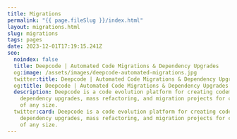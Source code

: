 ```yaml
---
title: Migrations
permalink: "{{ page.fileSlug }}/index.html"
layout: migrations.html
slug: migrations
tags: pages
date: 2023-12-01T17:19:15.241Z
seo:
  noindex: false
  title: Deepcode | Automated Code Migrations & Dependency Upgrades
  og:image: /assets/images/deepcode-automated-migrations.jpg
  twitter:title: Deepcode | Automated Code Migrations & Dependency Upgrades
  og:title: Deepcode | Automated Code Migrations & Dependency Upgrades
  description: Deepcode is a code evolution platform for creating codemods & doing
    dependency upgrades, mass refactoring, and migration projects for codebases
    of any size.
  twitter:card: Deepcode is a code evolution platform for creating codemods & doing
    dependency upgrades, mass refactoring, and migration projects for codebases
    of any size.
---
```

